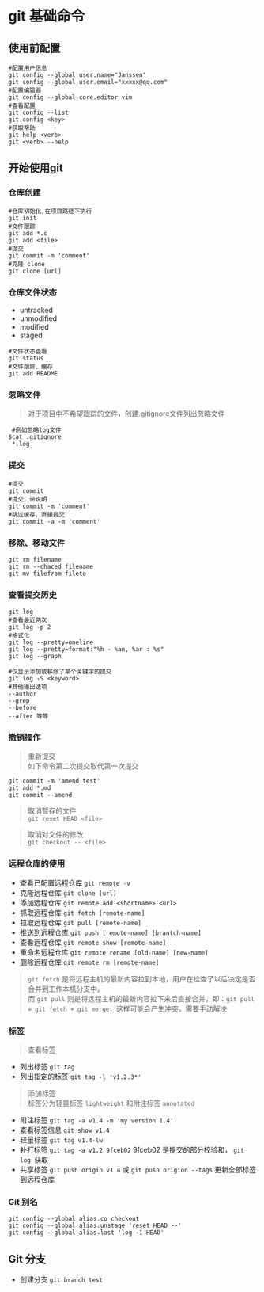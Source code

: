 # git 基础命令

## 使用前配置

```shell
#配置用户信息
git config --global user.name="Janssen"
git config --global user.email="xxxxx@qq.com"
#配置编辑器
git config --global core.editor vim
#查看配置
git config --list
git config <key>
#获取帮助
git help <verb>
git <verb> --help
```

## 开始使用git

### 仓库创建

```shell
#仓库初始化,在项目路径下执行
git init
#文件跟踪
git add *.c
git add <file>
#提交
git commit -m 'comment'
#克隆 clone
git clone [url]
```

### 仓库文件状态

* untracked
* unmodified
* modified
* staged

```shell
#文件状态查看
git status
#文件跟踪、缓存
git add README
```

### 忽略文件

> 对于项目中不希望跟踪的文件，创建.gitignore文件列出忽略文件

```shell
 #例如忽略log文件
$cat .gitignore
 *.log
```

### 提交

```shell
#提交
git commit
#提交，带说明
git commit -m 'comment'
#跳过缓存，直接提交
git commit -a -m 'comment'
```

### 移除、移动文件

```shell
git rm filename
git rm --chaced filename
git mv filefrom fileto
```

### 查看提交历史

```shell
git log
#查看最近两次
git log -p 2
#格式化
git log --pretty=oneline
git log --pretty=format:"%h - %an, %ar : %s"
git log --graph

#仅显示添加或移除了某个关键字的提交
git log -S <keyword>
#其他输出选项
--author
--grep
--before
--after 等等
```

### 撤销操作
>重新提交  
如下命令第二次提交取代第一次提交

```shell
git commit -m 'amend test'
git add *.md
git commit --amend
```
>取消暂存的文件  
`git reset HEAD <file>`

>取消对文件的修改  
`git checkout -- <file>`

### 远程仓库的使用

* 查看已配置远程仓库 `git remote -v`
* 克隆远程仓库 `git clone [url]`
* 添加远程仓库 `git remote add <shortname> <url>`
* 抓取远程仓库 `git fetch [remote-name]`
* 拉取远程仓库 `git pull [remote-name]`
* 推送到远程仓库 `git push [remote-name] [brantch-name]`
* 查看远程仓库 `git remote show [remote-name] `
* 重命名远程仓库 `git remote rename [old-name] [new-name] `
* 删除远程仓库 `git remote rm [remote-name]` 

>`git fetch` 是将远程主机的最新内容拉到本地，用户在检查了以后决定是否合并到工作本机分支中。  
而 `git pull` 则是将远程主机的最新内容拉下来后直接合并，即：`git pull = git fetch + git merge`，这样可能会产生冲突，需要手动解决

### 标签

>查看标签

* 列出标签 `git tag`
* 列出指定的标签 `git tag -l 'v1.2.3*'`

>添加标签  
标签分为轻量标签 `lightweight` 和附注标签 `annotated`
* 附注标签 `git tag -a v1.4 -m 'my version 1.4'`
* 查看标签信息 `git show v1.4`
* 轻量标签 `git tag v1.4-lw`
* 补打标签 `git tag -a v1.2 9fceb02` 9fceb02 是提交的部分校验和， `git log `获取
* 共享标签 `git push origin v1.4` 或 `git push origion --tags` 更新全部标签到远程仓库

### Git 别名

```shell
git config --global alias.co checkout
git config --global alias.unstage 'reset HEAD --'
git config --global alias.last 'log -1 HEAD'
```
## Git 分支

* 创建分支 `git branch test`